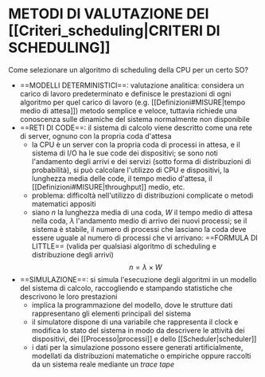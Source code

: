 # METODI DI VALUTAZIONE DEI [[Criteri_scheduling|CRITERI DI SCHEDULING]]
Come selezionare un algoritmo di scheduling della CPU per un certo SO?
- ==MODELLI DETERMINISTICI==: valutazione analitica: considera un carico di lavoro predeterminato e definisce le prestazioni di ogni algoritmo per quel carico di lavoro (e.g. [[Definizioni#MISURE|tempo medio di attesa]])
	metodo semplice e veloce, tuttavia richiede una conoscenza sulle dinamiche del sistema normalmente non disponibile
- ==RETI DI CODE==: il sistema di calcolo viene descritto come una rete di server, ognuno con la propria coda d'attesa
	- la CPU è un server con la propria coda di processi in attesa, e il sistema di I/O ha le sue code dei dispositivi; se sono noti l'andamento degli arrivi e dei servizi (sotto forma di distribuzioni di probabilità), si può calcolare l'utilizzo di CPU e dispositivi, la lunghezza media delle code, il tempo medio d'attesa, il [[Definizioni#MISURE|throughput]] medio, etc.
	- problema: difficoltà nell'utilizzo di distribuzioni complicate o metodi matematici appositi
	- siano $n$ la lunghezza media di una coda, $W$ il tempo medio di attesa nella coda, $\lambda$ l'andamento medio di arrivo dei nuovi processi; se il sistema è stabile, il numero di processi che lasciano la coda deve essere uguale al numero di processi che vi arrivano: ==FORMULA DI LITTLE== (valida per qualsiasi algoritmo di scheduling e distribuzione degli arrivi)
$$
\begin{equation}
n=\lambda \times W
\end{equation}
$$
- ==SIMULAZIONE==: si simula l'esecuzione degli algoritmi in un modello del sistema di calcolo, raccogliendo e stampando statistiche che descrivono le loro prestazioni
	- implica la programmazione del modello, dove le strutture dati rappresentano gli elementi principali del sistema
	- il simulatore dispone di una variabile che rappresenta il clock e modifica lo stato del sistema in modo da descrivere le attività dei dispositivi, dei [[Processo|processi]] e dello [[Scheduler|scheduler]]
	- i dati per la simulazione possono essere generati artificialmente, modellati da distribuzioni matematiche o empiriche oppure raccolti da un sistema reale mediante un _trace tape_